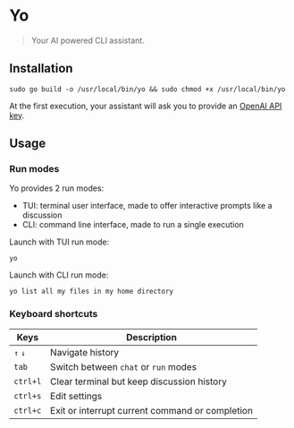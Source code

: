 # Yo

> Your AI powered CLI assistant.

## Installation

```shell
sudo go build -o /usr/local/bin/yo && sudo chmod +x /usr/local/bin/yo
```

At the first execution, your assistant will ask you to provide an [OpenAI API key](https://platform.openai.com/account/api-keys).

## Usage

### Run modes

Yo provides 2 run modes:
- TUI: terminal user interface, made to offer interactive prompts like a discussion
- CLI: command line interface, made to run a single execution

Launch with TUI run mode:
```shell
yo
```

Launch with CLI run mode:
```shell
yo list all my files in my home directory
```

### Keyboard shortcuts

| Keys     | Description                                     |
|----------|-------------------------------------------------|
| `↑` `↓`  | Navigate history                                |
| `tab`    | Switch between `chat` or `run` modes            |
| `ctrl+l` | Clear terminal but keep discussion history      |
| `ctrl+s` | Edit settings                                   |
| `ctrl+c` | Exit or interrupt current command or completion |



